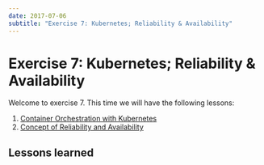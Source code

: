 ```yaml
---
date: 2017-07-06
subtitle: "Exercise 7: Kubernetes; Reliability & Availability"
---
```

# Exercise 7: Kubernetes; Reliability & Availability

Welcome to exercise 7. This time we will have the following lessons:

1. [Container Orchestration with Kubernetes](lesson-kubernetes.md)
1. [Concept of Reliability and Availability](lesson-reliability_availability.md)


## Lessons learned
